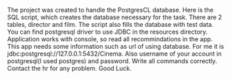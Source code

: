The project was created to handle the PostgresCL database. Here is the SQL script, which creates the database necessary for the task. There are 2 tables, director and film. The script also fills the database with test data. You can find postgresql driver to use JDBC in the resources directory. Application works with console, so read all recommindations in the app. This app needs some information such as url of using database. For me it is jdbc:postgresql://127.0.0.1:5432/Cinema. Also username of your account in postgresql(I used postgres) and password. Write all commands correctly. Сontact the hr for any problem. Good Luck.